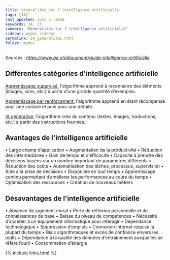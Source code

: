 ```yaml
---
title: Généralités sur l'intelligence artificielle
tags: [IA]
last_updated: July 3, 2016
keywords: IA, IT
summary: "Généralités sur l'intelligence artificielle"
sidebar: mydoc_sidebar
permalink: IA_generalites.html
folder: mydoc
---
```


*Sources : <https://www.ge.ch/document/guide-intelligence-artificielle>*

## Différentes catégories d'intelligence artificielle

<u>Apprentissage supervisé:</u> l'algorithme apprend à reconnaitre des éléments (images, sons, etc.) à partir d’une grande quantité d’exemples.

<u>Apprentissage par renforcement:</u> l'algorithme apprend en étant récompensé pour une victoire et puni pour une défaite.

<u>IA générative:</u> l'algorithme crée du contenu (textes, images, traductions, etc.) à partir des instructions fournies. 

## Avantages de l'intelligence artificielle

• Large champ d’application
• Augmentation de la productivité
• Réduction des intermédiaires
• Gain de temps et d’efficacité
• Capacité à prendre des décisions basées sur un nombre important de paramètres différents
• Réduction des coûts
• Automatisation des tâches, processus, supervision
• Aide à la prise de décisions
• Disponible en tout temps
• Apprentissage continu permettant d’améliorer les performances au cours du temps
• Optimisation des ressources
• Création de nouveaux métiers 

## Désavantages de l'intelligence artificielle

• Absence de jugement moral
• Perte de réflexion personnelle et de connaissances de base
• Baisse du niveau de compétences
• Nécessité d’accéder à un équipement informatique pour interagir
• Dépendance technologique
• Suppression d’emplois
• Connexion Internet requise la plupart du temps
• Biais algorithmiques et excès de confiance envers les outils
• Dépendance à la qualité des données d’entrainement auxquelles se réfère l’outil
• Consommation d’énergie

{% include links.html %}
